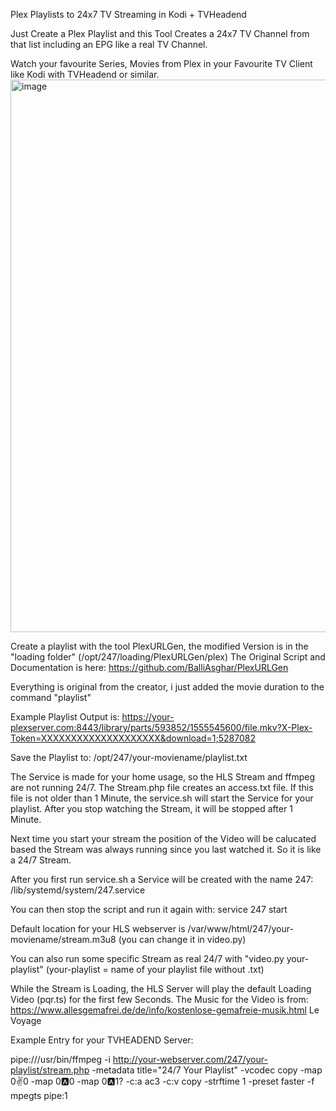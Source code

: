 Plex Playlists to 24x7 TV Streaming in Kodi + TVHeadend

Just Create a Plex Playlist and this Tool Creates a 24x7 TV Channel from that list including an EPG like a real TV Channel.

Watch your favourite Series, Movies from Plex in your Favourite TV Client like Kodi with TVHeadend or similar.
<img width="1911" height="884" alt="image" src="https://github.com/user-attachments/assets/50b87961-319d-461f-aa06-160e7bae9512" />


Create a playlist with the tool PlexURLGen, the modified Version is in the "loading folder" (/opt/247/loading/PlexURLGen/plex)
The Original Script and Documentation is here:
https://github.com/BalliAsghar/PlexURLGen

Everything is original from the creator, i just added the movie duration to the command "playlist"

Example Playlist Output is:
https://your-plexserver.com:8443/library/parts/593852/1555545600/file.mkv?X-Plex-Token=XXXXXXXXXXXXXXXXXXXX&download=1;5287082

Save the Playlist to:
/opt/247/your-moviename/playlist.txt


The Service is made for your home usage, so the HLS Stream and ffmpeg are not running 24/7. 
The Stream.php file creates an access.txt file. If this file is not older than 1 Minute, the service.sh will start the Service for your playlist.
After you stop watching the Stream, it will be stopped after 1 Minute.

Next time you start your stream the position of the Video will be calucated based the Stream was always running since you last watched it. So it is like a 24/7 Stream.

After you first run service.sh a Service will be created with the name 247:
/lib/systemd/system/247.service

You can then stop the script and run it again with:
service 247 start

Default location for your HLS webserver is /var/www/html/247/your-moviename/stream.m3u8 (you can change it in video.py)

You can also run some specific Stream as real 24/7 with "video.py your-playlist" (your-playlist = name of your playlist file without .txt)

While the Stream is Loading, the HLS Server will play the default Loading Video (pqr.ts) for the first few Seconds.
The Music for the Video is from:
https://www.allesgemafrei.de/de/info/kostenlose-gemafreie-musik.html
Le Voyage

Example Entry for your TVHEADEND Server:

pipe:///usr/bin/ffmpeg -i http://your-webserver.com/247/your-playlist/stream.php -metadata title="24/7 Your Playlist" -vcodec copy -map 0:v:0 -map 0:a:0 -map 0:a:1? -c:a ac3 -c:v copy -strftime 1 -preset faster -f mpegts pipe:1
